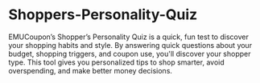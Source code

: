 # Shoppers-Personality-Quiz
EMUCoupon’s Shopper’s Personality Quiz is a quick, fun test to discover your shopping habits and style. By answering quick questions about your budget, shopping triggers, and coupon use, you'll discover your shopper type. This tool gives you personalized tips to shop smarter, avoid overspending, and make better money decisions.

